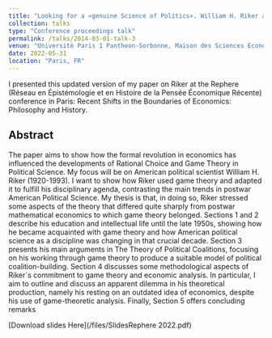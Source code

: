 ```yaml
---
title: "Looking for a «genuine Science of Politics». William H. Riker and Game Theoretical Turn in Political Science"
collection: talks
type: "Conference proceedings talk"
permalink: /talks/2014-03-01-talk-3
venue: "Universitè Paris 1 Pantheon-Sorbonne, Maison des Sciences Economiques"
date: 2022-05-31
location: "Paris, FR"
---
```


I presented this updated version of my paper on Riker at the Rephere (Réseau en Épistémologie et en Histoire de la Pensée Économique Récente) conference in Paris: Recent Shifts in the Boundaries of Economics: Philosophy and History.

## Abstract

The paper aims to show how the formal revolution in economics  has influenced the developments of Rational Choice and Game Theory
in Political Science. My focus will be on American political scientist William H. Riker (1920-1993). I want to show how Riker used game
theory and adapted it to fulfill his disciplinary agenda, contrasting the main trends in postwar American Political Science. My thesis is that, in doing so, Riker stressed some aspects of the theory that differed quite sharply from postwar mathematical economics to which game
theory belonged. Sections 1 and 2 describe his education and intellectual life until the late 1950s, showing how he became acquainted
with game theory and how American political science as a discipline was changing in that crucial decade. Section 3 presents his main arguments in The Theory of Political Coalitions, focusing on his working through game theory to produce a suitable model of political
coalition-building. Section 4 discusses some methodological aspects of Riker`s commitment to game theory and economic analysis. In particular, I aim to outline and discuss an apparent dilemma in his theoretical production, namely his resting on an outdated idea of economics, despite his use of game-theoretic analysis. Finally, Section 5 offers concluding remarks

[Download slides Here](/files/SlidesRephere 2022.pdf)
